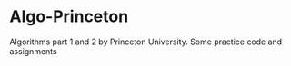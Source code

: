 # Algo-Princeton
Algorithms part 1 and 2 by Princeton University. 
Some practice code and assignments
